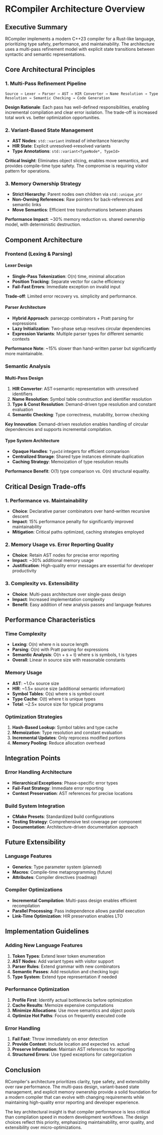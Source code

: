 # RCompiler Architecture Overview

## Executive Summary

RCompiler implements a modern C++23 compiler for a Rust-like language, prioritizing type safety, performance, and maintainability. The architecture uses a multi-pass refinement model with explicit state transitions between syntactic and semantic representations.

## Core Architectural Principles

### 1. Multi-Pass Refinement Pipeline
```
Source → Lexer → Parser → AST → HIR Converter → Name Resolution → Type Resolution → Semantic Checking → Code Generation
```

**Design Rationale**: Each pass has well-defined responsibilities, enabling incremental compilation and clear error isolation. The trade-off is increased total work vs. better optimization opportunities.

### 2. Variant-Based State Management
- **AST Nodes**: `std::variant` instead of inheritance hierarchy
- **HIR State**: Explicit unresolved→resolved variants
- **Type Annotations**: `std::variant<TypeNode*, TypeId>`

**Critical Insight**: Eliminates object slicing, enables move semantics, and provides compile-time type safety. The compromise is requiring visitor pattern for operations.

### 3. Memory Ownership Strategy
- **Strict Hierarchy**: Parent nodes own children via `std::unique_ptr`
- **Non-Owning References**: Raw pointers for back-references and semantic links
- **Move Semantics**: Efficient tree transformations between phases

**Performance Impact**: ~30% memory reduction vs. shared ownership model, with deterministic destruction.

## Component Architecture

### Frontend (Lexing & Parsing)

#### Lexer Design
- **Single-Pass Tokenization**: O(n) time, minimal allocation
- **Position Tracking**: Separate vector for cache efficiency
- **Fail-Fast Errors**: Immediate exception on invalid input

**Trade-off**: Limited error recovery vs. simplicity and performance.

#### Parser Architecture
- **Hybrid Approach**: parsecpp combinators + Pratt parsing for expressions
- **Lazy Initialization**: Two-phase setup resolves circular dependencies
- **Expression Variants**: Multiple parser types for different semantic contexts

**Performance Note**: ~15% slower than hand-written parser but significantly more maintainable.

### Semantic Analysis

#### Multi-Pass Design
1. **HIR Converter**: AST→semantic representation with unresolved identifiers
2. **Name Resolution**: Symbol table construction and identifier resolution
3. **Type & Const Resolution**: Demand-driven type resolution and constant evaluation
4. **Semantic Checking**: Type correctness, mutability, borrow checking

**Key Innovation**: Demand-driven resolution enables handling of circular dependencies and supports incremental compilation.

#### Type System Architecture
- **Opaque Handles**: `TypeId` integers for efficient comparison
- **Centralized Storage**: Shared type instances eliminate duplication
- **Caching Strategy**: Memoization of type resolution results

**Performance Benefit**: O(1) type comparison vs. O(n) structural equality.

## Critical Design Trade-offs

### 1. Performance vs. Maintainability
- **Choice**: Declarative parser combinators over hand-written recursive descent
- **Impact**: 15% performance penalty for significantly improved maintainability
- **Mitigation**: Critical paths optimized, caching strategies employed

### 2. Memory Usage vs. Error Reporting Quality
- **Choice**: Retain AST nodes for precise error reporting
- **Impact**: ~30% additional memory usage
- **Justification**: High-quality error messages are essential for developer productivity

### 3. Complexity vs. Extensibility
- **Choice**: Multi-pass architecture over single-pass design
- **Impact**: Increased implementation complexity
- **Benefit**: Easy addition of new analysis passes and language features

## Performance Characteristics

### Time Complexity
- **Lexing**: O(n) where n is source length
- **Parsing**: O(n) with Pratt parsing for expressions
- **Semantic Analysis**: O(n + s + t) where s is symbols, t is types
- **Overall**: Linear in source size with reasonable constants

### Memory Usage
- **AST**: ~1.0× source size
- **HIR**: ~1.5× source size (additional semantic information)
- **Symbol Tables**: O(s) where s is symbol count
- **Type Cache**: O(t) where t is unique types
- **Total**: ~2.5× source size for typical programs

### Optimization Strategies
1. **Hash-Based Lookup**: Symbol tables and type cache
2. **Memoization**: Type resolution and constant evaluation
3. **Incremental Updates**: Only reprocess modified portions
4. **Memory Pooling**: Reduce allocation overhead

## Integration Points

### Error Handling Architecture
- **Hierarchical Exceptions**: Phase-specific error types
- **Fail-Fast Strategy**: Immediate error reporting
- **Context Preservation**: AST references for precise locations

### Build System Integration
- **CMake Presets**: Standardized build configurations
- **Testing Strategy**: Comprehensive test coverage per component
- **Documentation**: Architecture-driven documentation approach

## Future Extensibility

### Language Features
- **Generics**: Type parameter system (planned)
- **Macros**: Compile-time metaprogramming (future)
- **Attributes**: Compiler directives (roadmap)

### Compiler Optimizations
- **Incremental Compilation**: Multi-pass design enables efficient recompilation
- **Parallel Processing**: Pass independence allows parallel execution
- **Link-Time Optimization**: HIR preservation enables LTO

## Implementation Guidelines

### Adding New Language Features
1. **Token Types**: Extend lexer token enumeration
2. **AST Nodes**: Add variant types with visitor support
3. **Parser Rules**: Extend grammar with new combinators
4. **Semantic Passes**: Add resolution and checking logic
5. **Type System**: Extend type representation if needed

### Performance Optimization
1. **Profile First**: Identify actual bottlenecks before optimization
2. **Cache Results**: Memoize expensive computations
3. **Minimize Allocations**: Use move semantics and object pools
4. **Optimize Hot Paths**: Focus on frequently executed code

### Error Handling
1. **Fail Fast**: Throw immediately on error detection
2. **Provide Context**: Include location and expected vs. actual
3. **Preserve Information**: Maintain AST references for reporting
4. **Structured Errors**: Use typed exceptions for categorization

## Conclusion

RCompiler's architecture prioritizes clarity, type safety, and extensibility over raw performance. The multi-pass design, variant-based state management, and explicit memory ownership provide a solid foundation for a modern compiler that can evolve with changing requirements while maintaining high-quality error reporting and developer experience.

The key architectural insight is that compiler performance is less critical than compilation speed in modern development workflows. The design choices reflect this priority, emphasizing maintainability, error quality, and extensibility over micro-optimizations.